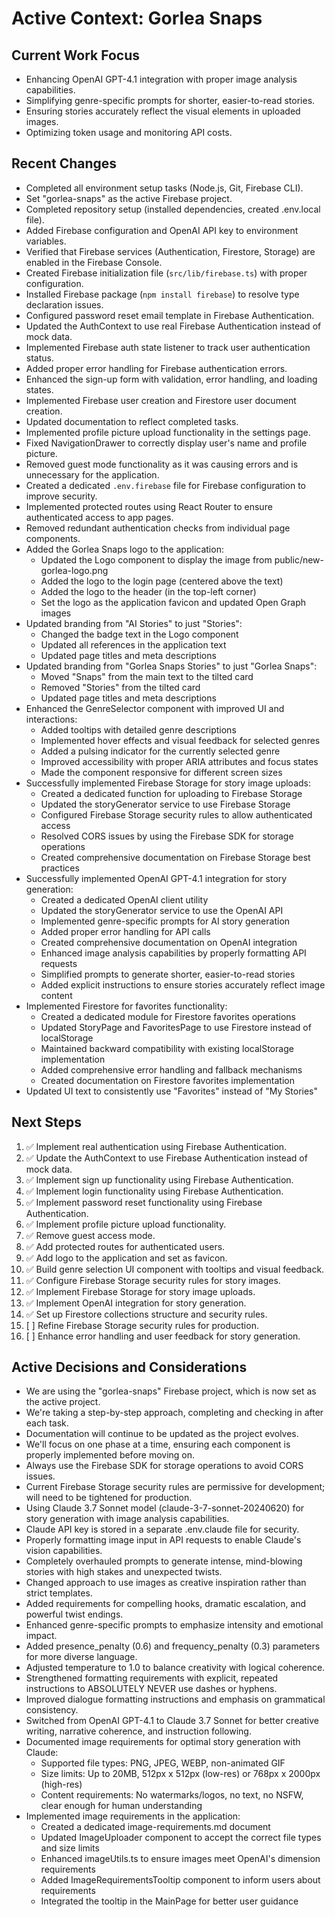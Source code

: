 # Active Context: Gorlea Snaps

## Current Work Focus

- Enhancing OpenAI GPT-4.1 integration with proper image analysis capabilities.
- Simplifying genre-specific prompts for shorter, easier-to-read stories.
- Ensuring stories accurately reflect the visual elements in uploaded images.
- Optimizing token usage and monitoring API costs.

## Recent Changes

- Completed all environment setup tasks (Node.js, Git, Firebase CLI).
- Set "gorlea-snaps" as the active Firebase project.
- Completed repository setup (installed dependencies, created .env.local file).
- Added Firebase configuration and OpenAI API key to environment variables.
- Verified that Firebase services (Authentication, Firestore, Storage) are enabled in the Firebase Console.
- Created Firebase initialization file (`src/lib/firebase.ts`) with proper configuration.
- Installed Firebase package (`npm install firebase`) to resolve type declaration issues.
- Configured password reset email template in Firebase Authentication.
- Updated the AuthContext to use real Firebase Authentication instead of mock data.
- Implemented Firebase auth state listener to track user authentication status.
- Added proper error handling for Firebase authentication errors.
- Enhanced the sign-up form with validation, error handling, and loading states.
- Implemented Firebase user creation and Firestore user document creation.
- Updated documentation to reflect completed tasks.
- Implemented profile picture upload functionality in the settings page.
- Fixed NavigationDrawer to correctly display user's name and profile picture.
- Removed guest mode functionality as it was causing errors and is unnecessary for the application.
- Created a dedicated `.env.firebase` file for Firebase configuration to improve security.
- Implemented protected routes using React Router to ensure authenticated access to app pages.
- Removed redundant authentication checks from individual page components.
- Added the Gorlea Snaps logo to the application:
  - Updated the Logo component to display the image from public/new-gorlea-logo.png
  - Added the logo to the login page (centered above the text)
  - Added the logo to the header (in the top-left corner)
  - Set the logo as the application favicon and updated Open Graph images
- Updated branding from "AI Stories" to just "Stories":
  - Changed the badge text in the Logo component
  - Updated all references in the application text
  - Updated page titles and meta descriptions
- Updated branding from "Gorlea Snaps Stories" to just "Gorlea Snaps":
  - Moved "Snaps" from the main text to the tilted card
  - Removed "Stories" from the tilted card
  - Updated page titles and meta descriptions
- Enhanced the GenreSelector component with improved UI and interactions:
  - Added tooltips with detailed genre descriptions
  - Implemented hover effects and visual feedback for selected genres
  - Added a pulsing indicator for the currently selected genre
  - Improved accessibility with proper ARIA attributes and focus states
  - Made the component responsive for different screen sizes
- Successfully implemented Firebase Storage for story image uploads:
  - Created a dedicated function for uploading to Firebase Storage
  - Updated the storyGenerator service to use Firebase Storage
  - Configured Firebase Storage security rules to allow authenticated access
  - Resolved CORS issues by using the Firebase SDK for storage operations
  - Created comprehensive documentation on Firebase Storage best practices
- Successfully implemented OpenAI GPT-4.1 integration for story generation:
  - Created a dedicated OpenAI client utility
  - Updated the storyGenerator service to use the OpenAI API
  - Implemented genre-specific prompts for AI story generation
  - Added proper error handling for API calls
  - Created comprehensive documentation on OpenAI integration
  - Enhanced image analysis capabilities by properly formatting API requests
  - Simplified prompts to generate shorter, easier-to-read stories
  - Added explicit instructions to ensure stories accurately reflect image content
- Implemented Firestore for favorites functionality:
  - Created a dedicated module for Firestore favorites operations
  - Updated StoryPage and FavoritesPage to use Firestore instead of localStorage
  - Maintained backward compatibility with existing localStorage implementation
  - Added comprehensive error handling and fallback mechanisms
  - Created documentation on Firestore favorites implementation
- Updated UI text to consistently use "Favorites" instead of "My Stories"

## Next Steps

1. ✅ Implement real authentication using Firebase Authentication.
2. ✅ Update the AuthContext to use Firebase Authentication instead of mock data.
3. ✅ Implement sign up functionality using Firebase Authentication.
4. ✅ Implement login functionality using Firebase Authentication.
5. ✅ Implement password reset functionality using Firebase Authentication.
6. ✅ Implement profile picture upload functionality.
7. ✅ Remove guest access mode.
8. ✅ Add protected routes for authenticated users.
9. ✅ Add logo to the application and set as favicon.
10. ✅ Build genre selection UI component with tooltips and visual feedback.
11. ✅ Configure Firebase Storage security rules for story images.
12. ✅ Implement Firebase Storage for story image uploads.
13. ✅ Implement OpenAI integration for story generation.
14. ✅ Set up Firestore collections structure and security rules.
15. [ ] Refine Firebase Storage security rules for production.
16. [ ] Enhance error handling and user feedback for story generation.

## Active Decisions and Considerations

- We are using the "gorlea-snaps" Firebase project, which is now set as the active project.
- We're taking a step-by-step approach, completing and checking in after each task.
- Documentation will continue to be updated as the project evolves.
- We'll focus on one phase at a time, ensuring each component is properly implemented before moving on.
- Always use the Firebase SDK for storage operations to avoid CORS issues.
- Current Firebase Storage security rules are permissive for development; will need to be tightened for production.
- Using Claude 3.7 Sonnet model (claude-3-7-sonnet-20240620) for story generation with image analysis capabilities.
- Claude API key is stored in a separate .env.claude file for security.
- Properly formatting image input in API requests to enable Claude's vision capabilities.
- Completely overhauled prompts to generate intense, mind-blowing stories with high stakes and unexpected twists.
- Changed approach to use images as creative inspiration rather than strict templates.
- Added requirements for compelling hooks, dramatic escalation, and powerful twist endings.
- Enhanced genre-specific prompts to emphasize intensity and emotional impact.
- Added presence_penalty (0.6) and frequency_penalty (0.3) parameters for more diverse language.
- Adjusted temperature to 1.0 to balance creativity with logical coherence.
- Strengthened formatting requirements with explicit, repeated instructions to ABSOLUTELY NEVER use dashes or hyphens.
- Improved dialogue formatting instructions and emphasis on grammatical consistency.
- Switched from OpenAI GPT-4.1 to Claude 3.7 Sonnet for better creative writing, narrative coherence, and instruction following.
- Documented image requirements for optimal story generation with Claude:
  - Supported file types: PNG, JPEG, WEBP, non-animated GIF
  - Size limits: Up to 20MB, 512px x 512px (low-res) or 768px x 2000px (high-res)
  - Content requirements: No watermarks/logos, no text, no NSFW, clear enough for human understanding
- Implemented image requirements in the application:
  - Created a dedicated image-requirements.md document
  - Updated ImageUploader component to accept the correct file types and size limits
  - Enhanced imageUtils.ts to ensure images meet OpenAI's dimension requirements
  - Added ImageRequirementsTooltip component to inform users about requirements
  - Integrated the tooltip in the MainPage for better user guidance
